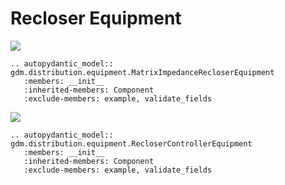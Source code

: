 # Recloser Equipment

[![](../../models/MatrixImpedanceRecloserEquipment.svg)](../../models/MatrixImpedanceRecloserEquipment.svg)

```{eval-rst}
.. autopydantic_model:: gdm.distribution.equipment.MatrixImpedanceRecloserEquipment
   :members: __init__
   :inherited-members: Component
   :exclude-members: example, validate_fields
```

[![](../../models/RecloserControllerEquipment.svg)](../../models/RecloserControllerEquipment.svg)

```{eval-rst}
.. autopydantic_model:: gdm.distribution.equipment.RecloserControllerEquipment
   :members: __init__
   :inherited-members: Component
   :exclude-members: example, validate_fields
```